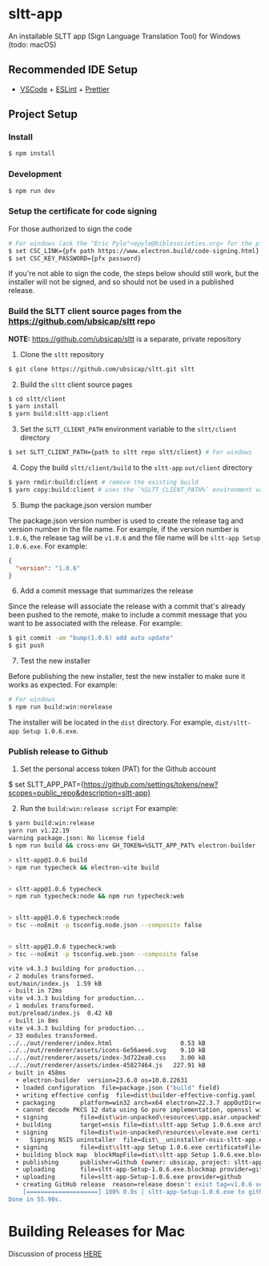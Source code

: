 # sltt-app

An installable SLTT app (Sign Language Translation Tool) for Windows (todo: macOS)

## Recommended IDE Setup

- [VSCode](https://code.visualstudio.com/) + [ESLint](https://marketplace.visualstudio.com/items?itemName=dbaeumer.vscode-eslint) + [Prettier](https://marketplace.visualstudio.com/items?itemName=esbenp.prettier-vscode)

## Project Setup

### Install

```bash
$ npm install
```

### Development

```bash
$ npm run dev
```

### Setup the certificate for code signing

For those authorized to sign the code
```bash
# For windows (ask the "Eric Pyle"<epyle@biblesocieties.org> for the pfx file and password, or if needed, it can be gotten from "Jeff Klassen"<jklassen@biblesocieties.org>)
$ set CSC_LINK={pfx path https://www.electron.build/code-signing.html}
$ set CSC_KEY_PASSWORD={pfx password}
```

If you're not able to sign the code, the steps below should still work, but the installer will not be signed, and so should not be used in a published release.

### Build the SLTT client source pages from the https://github.com/ubsicap/sltt repo

**NOTE:** https://github.com/ubsicap/sltt is a separate, private repository

1. Clone the `sltt` repository
```bash
$ git clone https://github.com/ubsicap/sltt.git sltt
```

2. Build the `sltt` client source pages
```bash
$ cd sltt/client
$ yarn install
$ yarn build:sltt-app:client
```

3. Set the `SLTT_CLIENT_PATH` environment variable to the `sltt/client` directory

```bash
$ set SLTT_CLIENT_PATH={path to sltt repo sltt/client} # For windows 
```

4. Copy the build `sltt/client/build` to the `sltt-app` `out/client` directory

```bash
$ yarn rmdir:build:client # remove the existing build
$ yarn copy:build:client # uses the `%SLTT_CLIENT_PATH%` environment variable from step 1.3
```

5. Bump the package.json version number

The package.json version number is used to create the release tag and version number in the file name. For example, if the version number is `1.0.6`, the release tag will be `v1.0.6` and the file name will be `sltt-app Setup 1.0.6.exe`. For example:

```json
{
  "version": "1.0.6"
}
```

6. Add a commit message that summarizes the release

Since the release will associate the release with a commit that's already been pushed to the remote, make to include a commit message that you want to be associated with the release. For example:

```bash
$ git commit -am "bump(1.0.6) add auto update"
$ git push
```

7. Test the new installer

Before publishing the new installer, test the new installer to make sure it works as expected. For example:

```bash
# For windows
$ npm run build:win:norelease
```

The installer will be located in the `dist` directory. For example, `dist/sltt-app Setup 1.0.6.exe`.

### Publish release to Github

1. Set the personal access token (PAT) for the Github account

$ set SLTT_APP_PAT={https://github.com/settings/tokens/new?scopes=public_repo&description=sltt-app}

2. Run the `build:win:release script` For example:

```bash
$ yarn build:win:release   
yarn run v1.22.19
warning package.json: No license field
$ npm run build && cross-env GH_TOKEN=%SLTT_APP_PAT% electron-builder --win --config --publish always

> sltt-app@1.0.6 build
> npm run typecheck && electron-vite build


> sltt-app@1.0.6 typecheck
> npm run typecheck:node && npm run typecheck:web


> sltt-app@1.0.6 typecheck:node
> tsc --noEmit -p tsconfig.node.json --composite false


> sltt-app@1.0.6 typecheck:web
> tsc --noEmit -p tsconfig.web.json --composite false

vite v4.3.3 building for production...
✓ 2 modules transformed.
out/main/index.js  1.59 kB
✓ built in 72ms
vite v4.3.3 building for production...
✓ 1 modules transformed.
out/preload/index.js  0.42 kB
✓ built in 8ms
vite v4.3.3 building for production...
✓ 33 modules transformed.
../../out/renderer/index.html                   0.53 kB
../../out/renderer/assets/icons-6e56aee6.svg    9.10 kB
../../out/renderer/assets/index-3d722ea0.css    3.00 kB
../../out/renderer/assets/index-45827464.js   227.91 kB
✓ built in 458ms
  • electron-builder  version=23.6.0 os=10.0.22631
  • loaded configuration  file=package.json ("build" field)
  • writing effective config  file=dist\builder-effective-config.yaml
  • packaging       platform=win32 arch=x64 electron=22.3.7 appOutDir=dist\win-unpacked
  • cannot decode PKCS 12 data using Go pure implementation, openssl will be used  error=pkcs12: unknown digest algorithm: 2.16.840.1.101.3.4.2.1
  • signing         file=dist\win-unpacked\resources\app.asar.unpacked\node_modules\ffmpeg-static\ffmpeg.exe certificateFile={%CSC_LINK%}
  • building        target=nsis file=dist\sltt-app Setup 1.0.6.exe archs=x64 oneClick=true perMachine=false
  • signing         file=dist\win-unpacked\resources\elevate.exe certificateFile={%CSC_LINK%}
  •   Signing NSIS uninstaller  file=dist\__uninstaller-nsis-sltt-app.exe certificateFile={%CSC_LINK%}
  • signing         file=dist\sltt-app Setup 1.0.6.exe certificateFile={%CSC_LINK%}
  • building block map  blockMapFile=dist\sltt-app Setup 1.0.6.exe.blockmap
  • publishing      publisher=Github (owner: ubsicap, project: sltt-app, version: 1.0.6)
  • uploading       file=sltt-app-Setup-1.0.6.exe.blockmap provider=github
  • uploading       file=sltt-app-Setup-1.0.6.exe provider=github
  • creating GitHub release  reason=release doesn't exist tag=v1.0.6 version=1.0.6
    [====================] 100% 0.0s | sltt-app-Setup-1.0.6.exe to github
Done in 55.90s.
```

# Building Releases for Mac

Discussion of process [HERE](https://docs.google.com/document/d/1Qk-bz-uRPBThCXs2rRfNnr4QIxsC3yNlM_e7eMjGGHs/edit?usp=sharing)